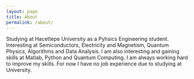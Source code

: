 ```yaml
---
layout: page
title: About
permalink: /about/
---
```

   Studying at Hacettepe University as a Pyhsics Engineering student. Interesting at Semiconductors, Electricity and Magnetism, Quantum Physics, Algorithms and Data Analysis.
   I am also interesting and gaining skills at Matlab, Python and Quantum Computing. I am always working hard to improve my skills. For now I have no job experience due to studying at University. 
